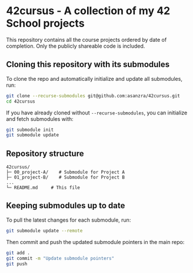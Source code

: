 # 42cursus - A collection of my 42 School projects

This repository contains all the course projects ordered by date of completion. Only the publicly shareable code is included.

## Cloning this repository with its submodules

To clone the repo and automatically initialize and update all submodules, run:
```bash
git clone --recurse-submodules git@github.com:asanzra/42cursus.git
cd 42cursus
```

If you have already cloned without `--recurse-submodules`, you can initialize and fetch submodules with:
```bash
git submodule init
git submodule update
```

## Repository structure

```
42cursus/
├─ 00_project-A/    # Submodule for Project A
├─ 01_project-B/    # Submodule for Project B
...
└─ README.md     # This file
```

## Keeping submodules up to date

To pull the latest changes for each submodule, run:
```bash
git submodule update --remote
```  
Then commit and push the updated submodule pointers in the main repo:
```bash
git add .
git commit -m "Update submodule pointers"
git push
```